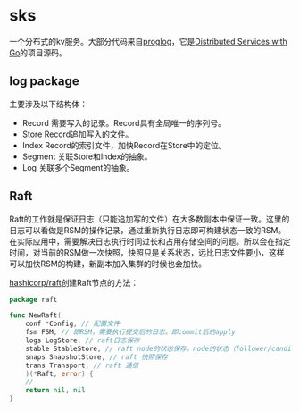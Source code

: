 # sks

一个分布式的kv服务。大部分代码来自[proglog](https://github.com/travisjeffery/proglog)，它是[Distributed Services with Go](https://pragprog.com/titles/tjgo/distributed-services-with-go/)的项目源码。

## log package

主要涉及以下结构体：

* Record 需要写入的记录。Record具有全局唯一的序列号。
* Store Record追加写入的文件。
* Index Record的索引文件，加快Record在Store中的定位。
* Segment 关联Store和Index的抽象。
* Log 关联多个Segment的抽象。

## Raft

Raft的工作就是保证日志（只能追加写的文件）在大多数副本中保证一致。这里的日志可以看做是RSM的操作记录，通过重新执行日志即可构建状态一致的RSM。
在实际应用中，需要解决日志执行时间过长和占用存储空间的问题。所以会在指定时间，对当前的RSM做一次快照，快照只是关系状态，远比日志文件要小，这样可以加快RSM的构建，新副本加入集群的时候也会加快。

[hashicorp/raft](https://github.com/hashicorp/raft)创建Raft节点的方法：
```go
package raft

func NewRaft(
	conf *Config, // 配置文件
	fsm FSM, // 即RSM，需要执行提交后的日志。即commit后的apply
	logs LogStore, // raft日志保存
	stable StableStore, // raft node的状态保存。node的状态（follower/candidate/leader)，当前的任期这些数据需要持久化
	snaps SnapshotStore, // raft 快照保存
	trans Transport, // raft 通信
	)(*Raft, error) {
	//
	return nil, nil
}
```

